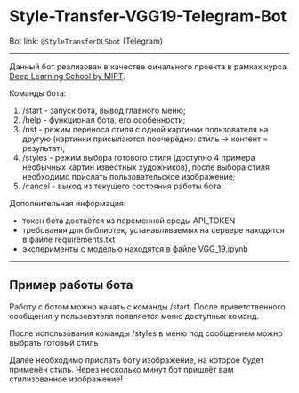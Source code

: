 # Style-Transfer-VGG19-Telegram-Bot
Bot link: `@StyleTransferDLSbot` (Telegram)

------------------------------------
Данный бот реализован в качестве финального проекта в рамках курса [Deep Learning School by MIPT](https://en.dlschool.org/).

Команды бота:
1) /start - запуск бота, вывод главного меню;
2) /help - функционал бота, его особенности;
3) /nst - режим переноса стиля с одной картинки пользователя на другую (картинки присылаются поочерёдно: стиль -> контент = результат);
4) /styles - режим выбора готового стиля (доступно 4 примера необычных картин известных художников), после выбора стиля необходимо прислать пользовательское изображение;
5) /cancel - выход из текущего состояния работы бота.

Дополнительная информация:
- токен бота достаётся из переменной среды API_TOKEN
- требования для библиотек, устанавливаемых на сервере находятся в файле requirements.txt
- эксперименты с моделью находятся в файле VGG_19.ipynb

------------------------------------

## Пример работы бота

Работу с ботом можно начать с команды /start. После приветственного сообщения у пользователя появляется меню доступных команд.

После использования команды /styles в меню под сообщением можно выбрать готовый стиль

Далее необходимо прислать боту изображение, на которое будет применён стиль. Через несколько минут бот пришлёт вам стилизованное изображение!
